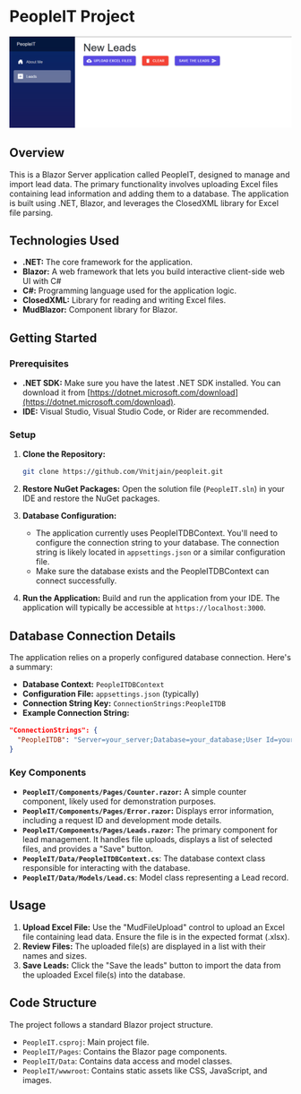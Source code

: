 # PeopleIT Project

![image](image.png)

## Overview

This is a Blazor Server application called PeopleIT, designed to manage and import lead data. The primary functionality involves uploading Excel files containing lead information and adding them to a database. The application is built using .NET, Blazor, and leverages the ClosedXML library for Excel file parsing.

## Technologies Used

*   **.NET:** The core framework for the application.
*   **Blazor:**  A web framework that lets you build interactive client-side web UI with C#
*   **C#:** Programming language used for the application logic.
*   **ClosedXML:** Library for reading and writing Excel files.
*   **MudBlazor:** Component library for Blazor.

## Getting Started

### Prerequisites

*   **.NET SDK:**  Make sure you have the latest .NET SDK installed. You can download it from [https://dotnet.microsoft.com/download](https://dotnet.microsoft.com/download).
*   **IDE:**  Visual Studio, Visual Studio Code, or Rider are recommended.

### Setup

1.  **Clone the Repository:**
    ```bash
    git clone https://github.com/Vnitjain/peopleit.git
    ```

2.  **Restore NuGet Packages:**
    Open the solution file (`PeopleIT.sln`) in your IDE and restore the NuGet packages.

3.  **Database Configuration:**

    *   The application currently uses PeopleITDBContext. You'll need to configure the connection string to your database.  The connection string is likely located in `appsettings.json` or a similar configuration file.
    *   Make sure the database exists and the PeopleITDBContext can connect successfully.

4.  **Run the Application:**
    Build and run the application from your IDE. The application will typically be accessible at `https://localhost:3000`.


## Database Connection Details

The application relies on a properly configured database connection. Here's a summary:

*   **Database Context:** `PeopleITDBContext`
*   **Configuration File:** `appsettings.json` (typically)
*   **Connection String Key:**  `ConnectionStrings:PeopleITDB`
*   **Example Connection String:**

```json
"ConnectionStrings": {
  "PeopleITDB": "Server=your_server;Database=your_database;User Id=your_user;Password=your_password;"
}
```

### Key Components

*   **`PeopleIT/Components/Pages/Counter.razor`:**  A simple counter component, likely used for demonstration purposes.
*   **`PeopleIT/Components/Pages/Error.razor`:**  Displays error information, including a request ID and development mode details.
*   **`PeopleIT/Components/Pages/Leads.razor`:**  The primary component for lead management.  It handles file uploads, displays a list of selected files, and provides a "Save" button.
*   **`PeopleIT/Data/PeopleITDBContext.cs`**:  The database context class responsible for interacting with the database.
*   **`PeopleIT/Data/Models/Lead.cs`**:  Model class representing a Lead record.

## Usage

1.  **Upload Excel File:** Use the "MudFileUpload" control to upload an Excel file containing lead data.  Ensure the file is in the expected format (.xlsx).
2.  **Review Files:** The uploaded file(s) are displayed in a list with their names and sizes.
3.  **Save Leads:** Click the "Save the leads" button to import the data from the uploaded Excel file(s) into the database.

## Code Structure

<place image here: Project Directory Structure Diagram>

The project follows a standard Blazor project structure.

*   `PeopleIT.csproj`:  Main project file.
*   `PeopleIT/Pages`:  Contains the Blazor page components.
*   `PeopleIT/Data`:  Contains data access and model classes.
*   `PeopleIT/wwwroot`: Contains static assets like CSS, JavaScript, and images.

